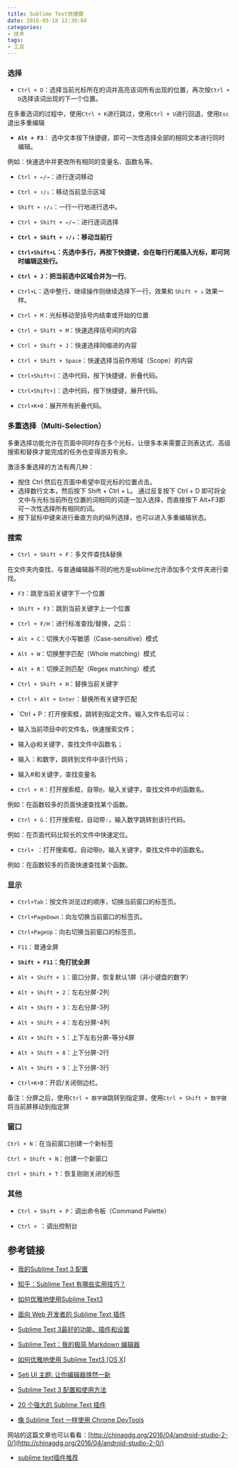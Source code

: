 ```yaml
---
title: Sublime Text快捷键
date: 2016-05-18 12:39:04
categories:
- 技术
tags:
- 工具
---
```







### 选择

- `Ctrl + D`：选择当前光标所在的词并高亮该词所有出现的位置，再次按`Ctrl + D`选择该词出现的下一个位置。

在多重选词的过程中，使用`Ctrl + K`进行跳过，使用`Ctrl + U`进行回退，使用`Esc`退出多重编辑

- **`Alt + F3`**： 选中文本按下快捷键，即可一次性选择全部的相同文本进行同时编辑。

例如：快速选中并更改所有相同的变量名、函数名等。

- `Ctrl + ←/→`：进行逐词移动

- `Ctrl + ↑/↓`：移动当前显示区域

- `Shift + ↑/↓`：一行一行地进行选中。

- `Ctrl + Shift + ←/→`：进行逐词选择

- **`Ctrl + Shift + ↑/↓`：移动当前行**

- **`Ctrl+Shift+L`：先选中多行，再按下快捷键，会在每行行尾插入光标，即可同时编辑这些行。**

- **`Ctrl + J`：把当前选中区域合并为一行**。

- `Ctrl+L`：选中整行，继续操作则继续选择下一行，效果和 `Shift + ↓` 效果一样。

- `Ctrl + M`：光标移动至括号内结束或开始的位置

- `Ctrl + Shift + M`：快速选择括号间的内容

- `Ctrl + Shift + J`：快速选择同缩进的内容

- `Ctrl + Shift + Space`：快速选择当前作用域（Scope）的内容

- `Ctrl+Shift+[`：选中代码，按下快捷键，折叠代码。

- `Ctrl+Shift+]`：选中代码，按下快捷键，展开代码。

- `Ctrl+K+0`：展开所有折叠代码。

### 多重选择（Multi-Selection）

多重选择功能允许在页面中同时存在多个光标，让很多本来需要正则表达式、高级搜索和替换才能完成的任务也变得游刃有余。

激活多重选择的方法有两几种：

- 按住 Ctrl 然后在页面中希望中现光标的位置点击。
- 选择数行文本，然后按下 Shift + Ctrl + L。
通过反复按下 Ctrl + D 即可将全文中与光标当前所在位置的词相同的词逐一加入选择，而直接按下 Alt+F3即可一次性选择所有相同的词。
- 按下鼠标中键来进行垂直方向的纵列选择，也可以进入多重编辑状态。






### 搜索

- `Ctrl + Shift + F`：多文件查找&替换

在文件夹内查找，与普通编辑器不同的地方是sublime允许添加多个文件夹进行查找。



- `F3`：跳至当前关键字下一个位置

- `Shift + F3`：跳到当前关键字上一个位置


- `Ctrl + F/H`：进行标准查找/替换，之后：

 - `Alt + C`：切换大小写敏感（Case-sensitive）模式

 - `Alt + W`：切换整字匹配（Whole matching）模式

 - `Alt + R`：切换正则匹配（Regex matching）模式

 - `Ctrl + Shift + H`：替换当前关键字

 - `Ctrl + Alt + Enter`：替换所有关键字匹配



- `Ctrl + P：打开搜索框，跳转到指定文件。输入文件名后可以：

 - 输入当前项目中的文件名，快速搜索文件；

 - 输入@和关键字，查找文件中函数名；

 - 输入：和数字，跳转到文件中该行代码；

 - 输入#和关键字，查找变量名

- `Ctrl + R`：打开搜索框，自带`@`，输入关键字，查找文件中的函数名。

例如：在函数较多的页面快速查找某个函数。

- `Ctrl + G`：打开搜索框，自动带`:`，输入数字跳转到该行代码。

例如：在页面代码比较长的文件中快速定位。

- `Ctrl+ `：打开搜索框，自动带`@`，输入关键字，查找文件中的函数名。

例如：在函数较多的页面快速查找某个函数。


### 显示

- `Ctrl+Tab`：按文件浏览过的顺序，切换当前窗口的标签页。

- `Ctrl+PageDown`：向左切换当前窗口的标签页。

- `Ctrl+PageUp`：向右切换当前窗口的标签页。

- `F11`：普通全屏

- **`Shift + F11`：免打扰全屏**

- `Alt + Shift + 1`：窗口分屏，恢复默认1屏（非小键盘的数字）

- `Alt + Shift + 2`：左右分屏-2列

- `Alt + Shift + 3`：左右分屏-3列

- `Alt + Shift + 4`：左右分屏-4列

- `Alt + Shift + 5`：上下左右分屏-等分4屏

- `Alt + Shift + 8`：上下分屏-2行

- `Alt + Shift + 9`：上下分屏-3行

- `Ctrl+K+B`：开启/关闭侧边栏。

备注：分屏之后，使用`Ctrl + 数字键`跳转到指定屏，使用`Ctrl + Shift + 数字键`将当前屏移动到指定屏



### 窗口

`Ctrl + N`：在当前窗口创建一个新标签

`Ctrl + Shift + N`：创建一个新窗口

`Ctrl + Shift + T`：恢复刚刚关闭的标签

### 其他

- `Ctrl + Shift + P`：调出命令板（Command Palette）

- `Ctrl + `：调出控制台


## 参考链接


- [我的Sublime Text 3 配置](http://lovenight.github.io/2015/11/30/%E6%88%91%E7%9A%84Sublime-Text-3-%E9%85%8D%E7%BD%AE/)

- [知乎：Sublime Text 有哪些实用技巧？](https://www.zhihu.com/question/19976788)

- [如何优雅地使用Sublime Text3](http://www.jeffjade.com/2015/12/15/2015-04-17-toss-sublime-text/)

- [面向 Web 开发者的 Sublime Text 插件](http://chinagdg.org/2016/02/ttt1-sublime-plugins/)

- [Sublime Text 3最好的功能、插件和设置](http://www.css88.com/archives/5858)

- [Sublime Text：我的极简 Markdown 编辑器](http://tinyletter.com/CnFeat/letters/sublime-text-markdown)

- [如何优雅地使用 Sublime Text3 [OS X]](http://qiudeqing.com/tools/2015/05/31/sublime-text-3.html)

- [Seti UI 主题: 让你编辑器焕然一新](http://chinagdg.org/2016/02/ttt2-seti-ui/)

- [Sublime Text 3 配置和使用方法](https://www.zybuluo.com/king/note/47271)


- [20 个强大的 Sublime Text 插件](http://www.oschina.net/translate/20-powerful-sublimetext-plugins)

- [像 Sublime Text 一样使用 Chrome DevTools](http://chinagdg.org/2015/12/%E5%83%8F-sublime-text-%E4%B8%80%E6%A0%B7%E4%BD%BF%E7%94%A8-chrome-devtools/)

网站的这篇文章也可以看看：[http://chinagdg.org/2016/04/android-studio-2-0/](http://chinagdg.org/2016/04/android-studio-2-0/)


- [sublime text插件推荐](http://w3cboy.com/post/2014/01/sublime%E6%8F%92%E4%BB%B6%E6%8E%A8%E8%8D%90/)
